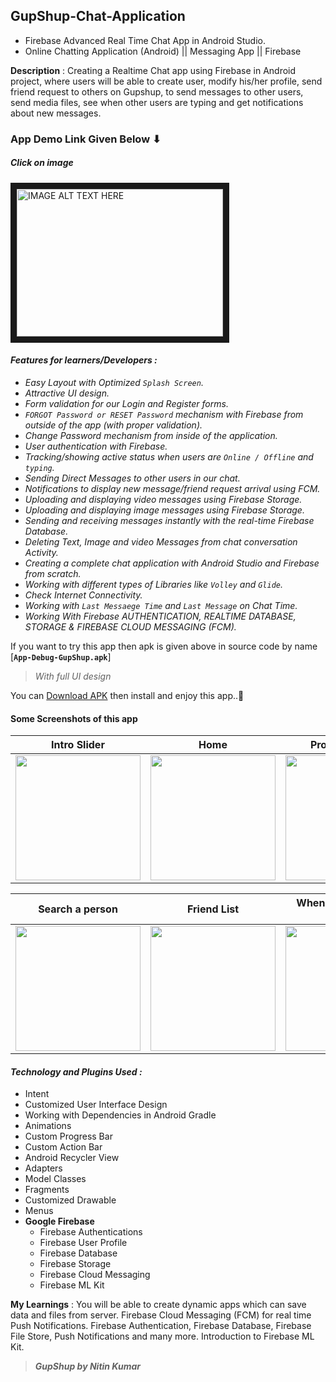 ## GupShup-Chat-Application
* Firebase Advanced Real Time Chat App in Android Studio.  
* Online Chatting Application (Android) || Messaging App || Firebase

**Description** : Creating a Realtime Chat app using Firebase in Android project, where users will be able to create user, modify his/her profile, send friend request to others on Gupshup, to send messages to other users, send media files, see when other users are typing and get notifications about new messages.

### App Demo Link Given Below ⬇
##### Click on image
<a href="http://www.youtube.com/watch?feature=player_embedded&v=Jvs1UZRdzow
" target="_blank"><img src="http://img.youtube.com/vi/Jvs1UZRdzow/0.jpg" 
alt="IMAGE ALT TEXT HERE" width="330" height="236" border="10" /></a>

#### _Features for learners/Developers :_
* _Easy Layout with Optimized ```Splash Screen```._
* _Attractive UI design._
* _Form validation for our Login and Register forms._
* _```FORGOT Password or RESET Password``` mechanism with Firebase from outside of the app (with proper validation)._
* _Change Password mechanism from inside of the application._ 
* _User authentication with Firebase._
* _Tracking/showing active status when users are ```Online / Offline``` and ```typing```._
* _Sending Direct Messages to other users in our chat._
* _Notifications to display new message/friend request arrival using FCM._
* _Uploading and displaying video messages using Firebase Storage._
* _Uploading and displaying image messages using Firebase Storage._
* _Sending and receiving messages instantly with the real-time Firebase Database._
* _Deleting Text, Image and video Messages from chat conversation Activity._
* _Creating a complete chat application with Android Studio and Firebase from scratch._
* _Working with different types of Libraries like ```Volley``` and ```Glide```._
* _Check Internet Connectivity._
* _Working with ```Last Messaege Time``` and ```Last Message``` on Chat Time._
* _Working With Firebase AUTHENTICATION, REALTIME DATABASE, STORAGE & FIREBASE CLOUD MESSAGING (FCM)._


If you want to try this app then apk is given above in source code
by name [**`App-Debug-GupShup.apk`**]  
> _With full UI design_  

You can [Download APK](https://github.com/Nitinkumar3399/Firebase-Realtime-Chat-App-GupShup/blob/master/App-Debug-GupShup.apk) then install and enjoy this app..🙂

#### Some Screenshots of this app

 Intro Slider                               | Home                                        | Profile Settings 			                    | Friend Request UI 
:------------------------------------------:|:-------------------------------------------:|:-----------------------------------------------:|:----------------------------------------:
 <img src="myFiles/intro.png" width="200"> | <img src="myFiles/home_n.png" width="200">  |<img src="myFiles/my_profile.png" width="200">|<img src="myFiles/request_page.png" width="200">

 Search a person                           | Friend List                             | When someone send request                       | LIVE CHATTING in uMe
:-----------------------------------------:|:--------------------------------------------:|:-----------------------------------------------:|:-------------------------------------:
 <img src="myFiles/search.png" width="200">| <img src="myFiles/friends.png" width="200">|<img src="myFiles/n_new_request.png" width="200">|<img src="myFiles/12.chats.png" width="200">

####  _Technology and Plugins Used :_
* Intent
* Customized User Interface Design
* Working with Dependencies in Android Gradle
* Animations
* Custom Progress Bar
* Custom Action Bar
* Android Recycler View
* Adapters
* Model Classes
* Fragments
* Customized Drawable
* Menus
* **Google Firebase**
	* Firebase Authentications
	* Firebase User Profile
	* Firebase Database
	* Firebase Storage
	* Firebase Cloud Messaging
	* Firebase ML Kit
 
**My Learnings** : You will be able to create dynamic apps which can save data and files from server. Firebase Cloud Messaging (FCM) for real time Push Notifications. Firebase Authentication, Firebase Database, Firebase File Store, Push Notifications and many more. Introduction to Firebase ML Kit.

> _**GupShup by Nitin Kumar**_
